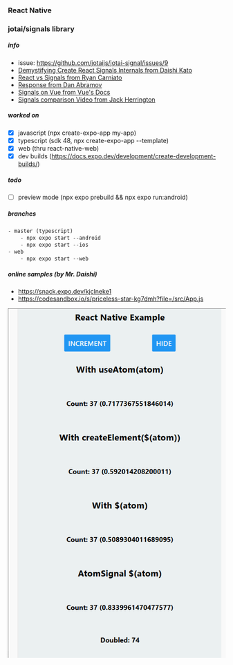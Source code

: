 ### React Native
### jotai/signals library

##### info
- issue: https://github.com/jotaijs/jotai-signal/issues/9
- [Demystifying Create React Signals Internals from Daishi Kato](https://blog.axlight.com/posts/demystifying-create-react-signals-internals/)
- [React vs Signals from Ryan Carniato](https://dev.to/this-is-learning/react-vs-signals-10-years-later-3k71)
- [Response from Dan Abramov](https://dev.to/dan_abramov/comment/256g9)
- [Signals on Vue from Vue's Docs](https://vuejs.org/guide/extras/reactivity-in-depth.html#connection-to-signals)
- [Signals comparison Video from Jack Herrington](https://www.youtube.com/watch?v=ZLMjJL70glE)
##### worked on
- [x] javascript (npx create-expo-app my-app)
- [x] typescript (sdk 48, npx create-expo-app --template)
- [x] web (thru react-native-web)
- [x] dev builds (https://docs.expo.dev/development/create-development-builds/)

##### todo
- [ ] preview mode (npx expo prebuild && npx expo run:android)

##### branches
	- master (typescript)
		- npx expo start --android
		- npx expo start --ios
	- web
		- npx expo start --web

##### online samples (by Mr. Daishi)
- https://snack.expo.dev/kjclneke1
- https://codesandbox.io/s/priceless-star-kg7dmh?file=/src/App.js

<img src="preview.gif" />

